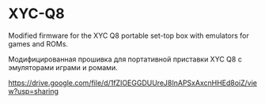 # XYC-Q8
Modified firmware for the XYC Q8 portable set-top box with emulators for games and ROMs.

Модифицированная прошивка для портативной приставки XYC Q8 с эмуляторами играми и ромами.

https://drive.google.com/file/d/1fZIOEGGDUUreJ8InAPSxAxcnHHEd8oiZ/view?usp=sharing
